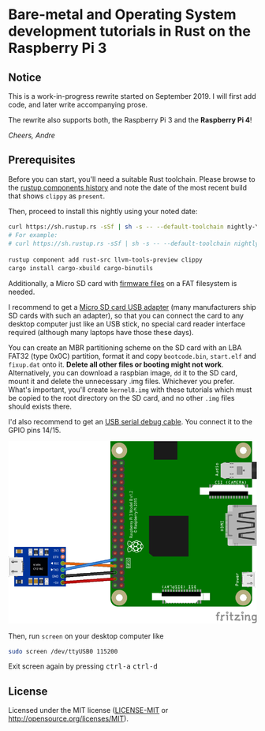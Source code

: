 # Bare-metal and Operating System development tutorials in Rust on the Raspberry Pi 3

## Notice

This is a work-in-progress rewrite started on September 2019. I will first add
code, and later write accompanying prose.

The rewrite also supports both, the Raspberry Pi 3 and the **Raspberry Pi 4**!

_Cheers,
Andre_

## Prerequisites

Before you can start, you'll need a suitable Rust toolchain.
Please browse to the [rustup components history] and note the date of the most recent
build that shows `clippy` as `present`.

[rustup components history]: https://rust-lang.github.io/rustup-components-history/


Then, proceed to install this nightly using your noted date:
```bash
curl https://sh.rustup.rs -sSf | sh -s -- --default-toolchain nightly-YOUR_DATE_HERE
# For example:
# curl https://sh.rustup.rs -sSf | sh -s -- --default-toolchain nightly-2019-09-05

rustup component add rust-src llvm-tools-preview clippy
cargo install cargo-xbuild cargo-binutils
```

Additionally, a Micro SD card with [firmware
files](https://github.com/raspberrypi/firmware/tree/master/boot) on a FAT
filesystem is needed.

I recommend to get a [Micro SD card USB
adapter](http://media.kingston.com/images/products/prodReader-FCR-MRG2-img.jpg)
(many manufacturers ship SD cards with such an adapter), so that you can connect
the card to any desktop computer just like an USB stick, no special card reader
interface required (although many laptops have those these days).

You can create an MBR partitioning scheme on the SD card with an LBA FAT32 (type
0x0C) partition, format it and copy `bootcode.bin`, `start.elf` and `fixup.dat`
onto it. **Delete all other files or booting might not work**. Alternatively,
you can download a raspbian image, `dd` it to the SD card, mount it and delete
the unnecessary .img files. Whichever you prefer. What's important, you'll
create `kernel8.img` with these tutorials which must be copied to the root
directory on the SD card, and no other `.img` files should exists there.

I'd also recommend to get an [USB serial debug
cable](https://www.adafruit.com/product/954). You connect it to the GPIO pins
14/15.

![UART wiring diagram](doc/wiring.png)

Then, run `screen` on your desktop computer like

```bash
sudo screen /dev/ttyUSB0 115200
```

Exit screen again by pressing <kbd>ctrl-a</kbd> <kbd>ctrl-d</kbd>

## License

Licensed under the MIT license ([LICENSE-MIT](LICENSE) or http://opensource.org/licenses/MIT).
